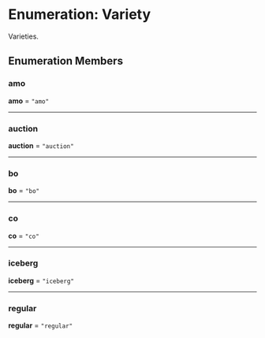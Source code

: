 # Enumeration: Variety

Varieties.

## Enumeration Members

### amo

 **amo** = ``"amo"``

___

### auction

 **auction** = ``"auction"``

___

### bo

 **bo** = ``"bo"``

___

### co

 **co** = ``"co"``

___

### iceberg

 **iceberg** = ``"iceberg"``

___

### regular

 **regular** = ``"regular"``
